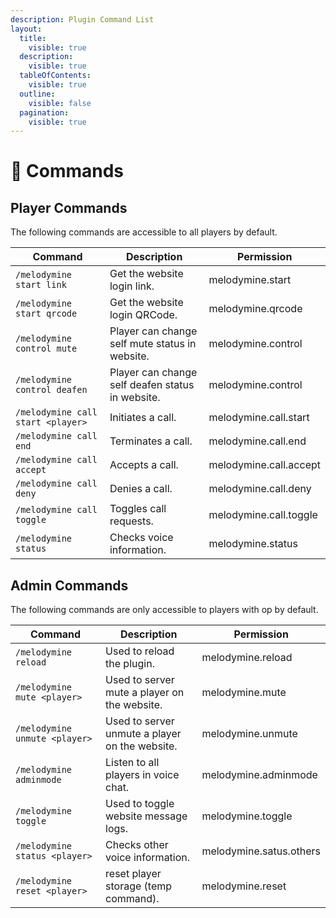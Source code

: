 ```yaml
---
description: Plugin Command List
layout:
  title:
    visible: true
  description:
    visible: true
  tableOfContents:
    visible: true
  outline:
    visible: false
  pagination:
    visible: true
---
```


# 📜 Commands



## Player Commands

The following commands are accessible to all players by default.

<table data-full-width="true"><thead><tr><th width="354">Command</th><th width="396">Description</th><th>Permission</th></tr></thead><tbody><tr><td><code>/melodymine start link</code></td><td>Get the website login link.</td><td>melodymine.start</td></tr><tr><td><code>/melodymine start qrcode</code></td><td>Get the website login QRCode.</td><td>melodymine.qrcode</td></tr><tr><td><code>/melodymine control mute</code></td><td>Player can change self mute status in website.</td><td>melodymine.control</td></tr><tr><td><code>/melodymine control deafen</code></td><td>Player can change self  deafen status in website.</td><td>melodymine.control</td></tr><tr><td><code>/melodymine call start &#x3C;player></code></td><td>Initiates a call.</td><td>melodymine.call.start</td></tr><tr><td><code>/melodymine call end</code></td><td>Terminates a call.</td><td>melodymine.call.end</td></tr><tr><td><code>/melodymine call accept</code></td><td>Accepts a call.</td><td>melodymine.call.accept</td></tr><tr><td><code>/melodymine call deny</code></td><td>Denies a call.</td><td>melodymine.call.deny</td></tr><tr><td><code>/melodymine call toggle</code></td><td>Toggles call requests.</td><td>melodymine.call.toggle</td></tr><tr><td><code>/melodymine status</code></td><td>Checks voice information.</td><td>melodymine.status</td></tr></tbody></table>



## Admin Commands

The following commands are only accessible to players with op by default.

<table data-full-width="true"><thead><tr><th width="323">Command</th><th width="384">Description</th><th>Permission</th></tr></thead><tbody><tr><td><code>/melodymine reload</code></td><td>Used to reload the plugin.</td><td>melodymine.reload</td></tr><tr><td><code>/melodymine mute &#x3C;player></code></td><td>Used to server mute a player on the website.</td><td>melodymine.mute</td></tr><tr><td><code>/melodymine unmute &#x3C;player></code></td><td>Used to server unmute a player on the website.</td><td>melodymine.unmute</td></tr><tr><td><code>/melodymine adminmode</code></td><td>Listen to all players in voice chat.</td><td>melodymine.adminmode</td></tr><tr><td><code>/melodymine toggle</code></td><td>Used to toggle website message logs.</td><td>melodymine.toggle</td></tr><tr><td><code>/melodymine status &#x3C;player></code></td><td>Checks other voice information.</td><td>melodymine.satus.others</td></tr><tr><td><code>/melodymine reset &#x3C;player></code></td><td>reset player storage (temp command).</td><td>melodymine.reset</td></tr></tbody></table>
